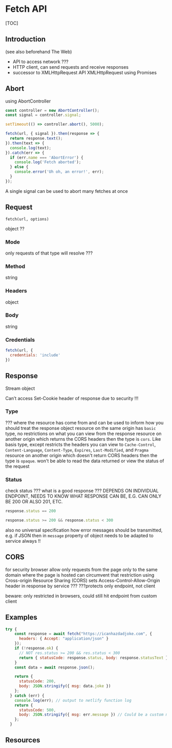 # Fetch API

[TOC]



## Introduction

(see also beforehand The Web)

<!-- ToDo: Finish -->
<!-- todo: mention that new promise API compared to old XMLHttpRequest-->

- API to access network ???
- HTTP client, can send requests and receive responses
- successor to XMLHttpRequest API
XMLHttpRequest using Promises



## Abort

using AbortController

```javascript
const controller = new AbortController();
const signal = controller.signal;

setTimeout(() => controller.abort(), 5000);

fetch(url, { signal }).then(response => {
  return response.text();
}).then(text => {
  console.log(text);
}).catch(err => {
  if (err.name === 'AbortError') {
    console.log('Fetch aborted');
  } else {
    console.error('Uh oh, an error!', err);
  }
});
```

A single signal can be used to abort many fetches at once



## Request

`fetch(url, options)`

object ??

### Mode

only requests of that type will resolve ???

### Method

string

### Headers

object

### Body

string

### Credentials

```javascript
fetch(url, {
  credentials: 'include'
})
```



## Response

Stream object

Can’t access Set-Cookie header of response due to security !!!

### Type

???
where the resource has come from and can be used to inform how you should treat the response object
resource on the same origin has `basic` type, no restrictions on what you can view from the response
resource on another origin which returns the CORS headers then the type is `cors`. Like basis type, except restricts the headers you can view to `Cache-Control`, `Content-Language`, `Content-Type`, `Expires`, `Last-Modified`, and `Pragma`
resource on another origin which doesn't return CORS headers then the type is `opaque`. won't be able to read the data returned or view the status of the request

### Status

check status
??? what is a good response ???
DEPENDS ON INDIVIDUAL ENDPOINT, NEEDS TO KNOW WHAT RESPONSE CAN BE, E.G. CAN ONLY BE 200 OR ALSO 201, ETC.

```javascript
response.status == 200
```

```javascript
response.status >= 200 && response.status < 300
```

also no universal specification how error messages should be transmitted, e.g. if JSON then in `message` property of object
needs to be adapted to service always !!



## CORS

for security browser allow only requests from the page only to the same domain where the page is hosted
can circumvent that restriction using Cross-origin Resource Sharing (CORS)
sets Access-Control-Allow-Origin header in response by service ???
???protects only endpoint, not client

beware: only restricted in browsers, could still hit endpoint from custom client



## Examples

```javascript
try {
    const response = await fetch("https://icanhazdadjoke.com", {
      headers: { Accept: "application/json" }
    });
    if (!response.ok) {
      // NOT res.status >= 200 && res.status < 300
      return { statusCode: response.status, body: response.statusText };
    }
    const data = await response.json();

    return {
      statusCode: 200,
      body: JSON.stringify({ msg: data.joke })
    };
  } catch (err) {
    console.log(err); // output to netlify function log
    return {
      statusCode: 500,
      body: JSON.stringify({ msg: err.message }) // Could be a custom message or object i.e. JSON.stringify(err)
    };
  }
```



## Resources